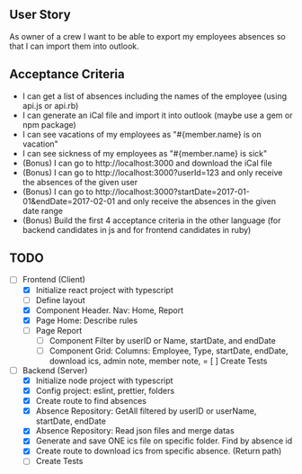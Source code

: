 ## User Story

As owner of a crew I want to be able to export my employees absences so 
that I can import them into outlook.

## Acceptance Criteria

- I can get a list of absences including the names of the employee (using api.js or api.rb)
- I can generate an iCal file and import it into outlook (maybe use a gem or npm package)
- I can see vacations of my employees as "#{member.name} is on vacation" 
- I can see sickness of my employees as "#{member.name} is sick" 
- (Bonus) I can go to http://localhost:3000 and download the iCal file
- (Bonus) I can go to http://localhost:3000?userId=123 and only receive the absences of the given user
- (Bonus) I can go to http://localhost:3000?startDate=2017-01-01&endDate=2017-02-01 and only receive the absences in the given date range
- (Bonus) Build the first 4 acceptance criteria in the other language (for backend candidates in js and for frontend candidates in ruby)

## TODO
- [ ] Frontend (Client)
  - [x] Initialize react project with typescript
  - [ ] Define layout
  - [x] Component Header. Nav: Home, Report
  - [x] Page Home: Describe rules 
  - [ ] Page Report
    - [ ] Component Filter by userID or Name, startDate, and endDate
    - [ ] Component Grid: Columns: Employee, Type, startDate, endDate, download ics, admin note, member note, 
  = [ ] Create Tests

- [ ] Backend (Server)
  - [x] Initialize node project with typescript
  - [x] Config project: eslint, prettier, folders
  - [x] Create route to find absences
  - [x] Absence Repository: GetAll filtered by userID or userName, startDate, endDate
  - [x] Absence Repository: Read json files and merge datas
  - [x] Generate and save ONE ics file on specific folder. Find by absence id
  - [x] Create route to download ics from specific absence. (Return path)
  - [ ] Create Tests
